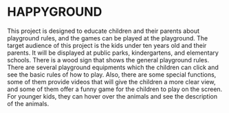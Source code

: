 # HAPPYGROUND

<!-- Why are you making this project? What is your motivation? -->
<!-- What are your inputs? -->
<!-- What are your outputs? -->
<!-- Who is the target audience for your project? -->
<!-- Where will your project be displayed? -->


  This project is designed to educate children and their parents about playground rules, and the games can be played at the playground. The target audience of this project is the kids under ten years old and their parents. It will be displayed at public parks, kindergartens, and elementary schools.
  There is a wood sign that shows the general playground rules. There are several playground equipments which the children can click and see the basic rules of how to play. Also, there are some special functions, some of them provide videos that will give the children a more clear view, and some of them offer a funny game for the children to play on the screen. For younger kids, they can hover over the animals and see the description of the animals. 
